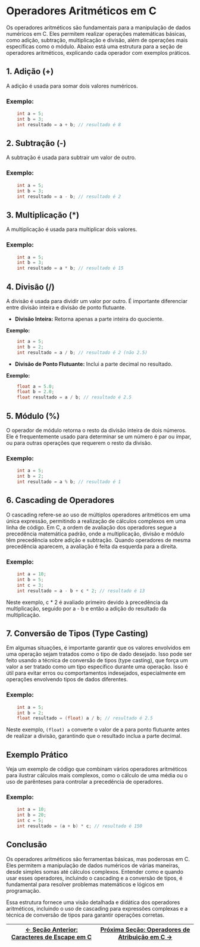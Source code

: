 # Operadores Aritméticos em C

Os operadores aritméticos são fundamentais para a manipulação de dados numéricos em C. Eles permitem realizar operações matemáticas básicas, como adição, subtração, multiplicação e divisão, além de operações mais específicas como o módulo. Abaixo está uma estrutura para a seção de operadores aritméticos, explicando cada operador com exemplos práticos.

## 1. Adição (+)

A adição é usada para somar dois valores numéricos.

### Exemplo:
```c
    int a = 5;
    int b = 3;
    int resultado = a + b; // resultado é 8
```

## 2. Subtração (-)

A subtração é usada para subtrair um valor de outro.

### Exemplo:
```c
    int a = 5;
    int b = 3;
    int resultado = a - b; // resultado é 2
```

## 3. Multiplicação (*)

A multiplicação é usada para multiplicar dois valores.

### Exemplo:
```c
    int a = 5;
    int b = 3;
    int resultado = a * b; // resultado é 15
```

## 4. Divisão (/)

A divisão é usada para dividir um valor por outro. É importante diferenciar entre divisão inteira e divisão de ponto flutuante.

- **Divisão Inteira:**
Retorna apenas a parte inteira do quociente.

**Exemplo:**
```c
    int a = 5;
    int b = 2;
    int resultado = a / b; // resultado é 2 (não 2.5)
```

- **Divisão de Ponto Flutuante:**
Inclui a parte decimal no resultado.

**Exemplo:**
```c
    float a = 5.0;
    float b = 2.0;
    float resultado = a / b; // resultado é 2.5
```

## 5. Módulo (%)

O operador de módulo retorna o resto da divisão inteira de dois números. Ele é frequentemente usado para determinar se um número é par ou ímpar, ou para outras operações que requerem o resto da divisão.

### Exemplo:
```c
    int a = 5;
    int b = 2;
    int resultado = a % b; // resultado é 1
```

## 6. Cascading de Operadores

O cascading refere-se ao uso de múltiplos operadores aritméticos em uma única expressão, permitindo a realização de cálculos complexos em uma linha de código. Em C, a ordem de avaliação dos operadores segue a precedência matemática padrão, onde a multiplicação, divisão e módulo têm precedência sobre adição e subtração. Quando operadores de mesma precedência aparecem, a avaliação é feita da esquerda para a direita.

### Exemplo:
```c
    int a = 10;
    int b = 5;
    int c = 3;
    int resultado = a - b + c * 2; // resultado é 13
```

Neste exemplo, c * 2 é avaliado primeiro devido à precedência da multiplicação, seguido por a - b e então a adição do resultado da multiplicação.

## 7. Conversão de Tipos (Type Casting)

Em algumas situações, é importante garantir que os valores envolvidos em uma operação sejam tratados como o tipo de dado desejado. Isso pode ser feito usando a técnica de conversão de tipos (type casting), que força um valor a ser tratado como um tipo específico durante uma operação. Isso é útil para evitar erros ou comportamentos indesejados, especialmente em operações envolvendo tipos de dados diferentes.

### Exemplo:
```c
    int a = 5;
    int b = 2;
    float resultado = (float) a / b; // resultado é 2.5
```

Neste exemplo, `(float) a` converte o valor de a para ponto flutuante antes de realizar a divisão, garantindo que o resultado inclua a parte decimal.

## Exemplo Prático

Veja um exemplo de código que combinam vários operadores aritméticos para ilustrar cálculos mais complexos, como o cálculo de uma média ou o uso de parênteses para controlar a precedência de operadores.

### Exemplo:
```c
    int a = 10;
    int b = 20;
    int c = 5;
    int resultado = (a + b) * c; // resultado é 150
```

## Conclusão

Os operadores aritméticos são ferramentas básicas, mas poderosas em C. Eles permitem a manipulação de dados numéricos de várias maneiras, desde simples somas até cálculos complexos. Entender como e quando usar esses operadores, incluindo o cascading e a conversão de tipos, é fundamental para resolver problemas matemáticos e lógicos em programação.

Essa estrutura fornece uma visão detalhada e didática dos operadores aritméticos, incluindo o uso de cascading para expressões complexas e a técnica de conversão de tipos para garantir operações corretas.

| [← Seção Anterior: Caracteres de Escape em C]() | [Próxima Seção: Operadores de Atribuição em C →]() |
|---------------------------|------------------------------------------------------|